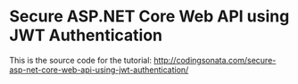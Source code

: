 # Secure ASP.NET Core Web API using JWT Authentication

This is the source code for the tutorial:
http://codingsonata.com/secure-asp-net-core-web-api-using-jwt-authentication/



